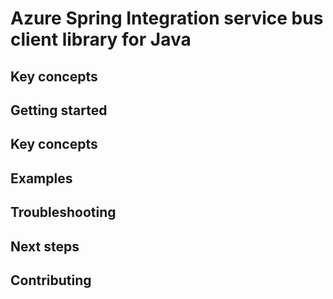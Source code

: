 # Azure Spring Integration service bus client library for Java

## Key concepts
## Getting started
## Key concepts
## Examples
## Troubleshooting
## Next steps
## Contributing
